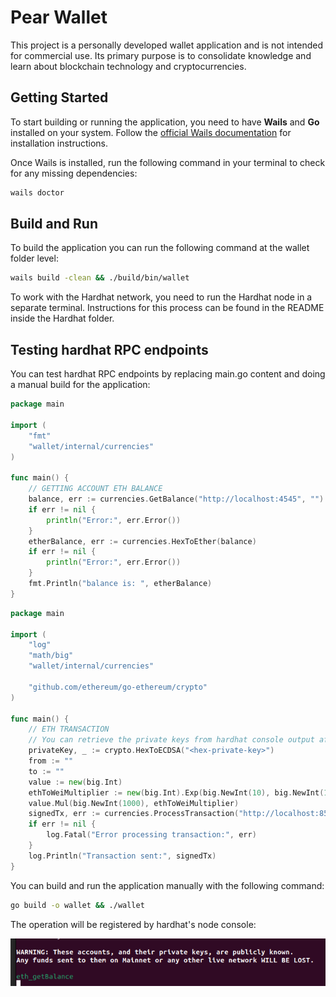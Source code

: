 # Pear Wallet

This project is a personally developed wallet application and is not intended for commercial use. Its primary purpose is to consolidate knowledge and learn about blockchain technology and cryptocurrencies.

## **Getting Started**

To start building or running the application, you need to have **Wails** and **Go** installed on your system. Follow the [official Wails documentation](https://wails.io/docs/gettingstarted/installation) for installation instructions.

Once Wails is installed, run the following command in your terminal to check for any missing dependencies:  
```bash
wails doctor
```
## Build and Run

To build the application you can run the following command at the wallet folder level: 

```bash
wails build -clean && ./build/bin/wallet
```

To work with the Hardhat network, you need to run the Hardhat node in a separate terminal. Instructions for this process can be found in the README inside the Hardhat folder.


## Testing hardhat RPC endpoints
You can test hardhat RPC endpoints by replacing main.go content and doing a manual build for the application:

```go
package main

import (
	"fmt"
	"wallet/internal/currencies"
)

func main() {
    // GETTING ACCOUNT ETH BALANCE
	balance, err := currencies.GetBalance("http://localhost:4545", "")
	if err != nil {
		println("Error:", err.Error())
	}
	etherBalance, err := currencies.HexToEther(balance)
	if err != nil {
		println("Error:", err.Error())
	}
	fmt.Println("balance is: ", etherBalance)
}
```

```go
package main

import (
	"log"
	"math/big"
	"wallet/internal/currencies"

	"github.com/ethereum/go-ethereum/crypto"
)

func main() {
    // ETH TRANSACTION
    // You can retrieve the private keys from hardhat console output after starting the node
	privateKey, _ := crypto.HexToECDSA("<hex-private-key>")
	from := ""
	to := ""
	value := new(big.Int)
	ethToWeiMultiplier := new(big.Int).Exp(big.NewInt(10), big.NewInt(18), nil) // 10^18
	value.Mul(big.NewInt(1000), ethToWeiMultiplier)
	signedTx, err := currencies.ProcessTransaction("http://localhost:8545", from, to, value, privateKey)
	if err != nil {
		log.Fatal("Error processing transaction:", err)
	}
	log.Println("Transaction sent:", signedTx)
}
```


You can build and run the application manually with the following command:
```bash
go build -o wallet && ./wallet
```


The operation will be registered by hardhat's node console:

![alt text](hardhat-output.png)